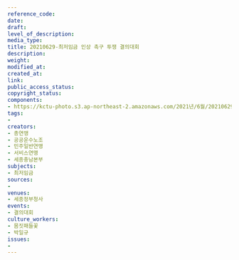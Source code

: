 ```yaml
---
reference_code: 
date: 
draft: 
level_of_description: 
media_type: 
title: 20210629-최저임금 인상 촉구 투쟁 결의대회
description: 
weight: 
modified_at: 
created_at: 
link: 
public_access_status: 
copyright_status: 
components:
- https://kctu-photo.s3.ap-northeast-2.amazonaws.com/2021년/6월/20210629-최저임금+인상+촉구+투쟁+결의대회/photo_2021-06-30_09-28-16.jpg
tags:
- 
creators:
- 총연맹
- 공공운수노조
- 민주일반연맹
- 서비스연맹
- 세종충남본부
subjects:
- 최저임금
sources:
- 
venues:
- 세종정부청사
events:
- 결의대회
culture_workers:
- 몸짓패들꽃
- 박일규
issues:
- 
---
```


